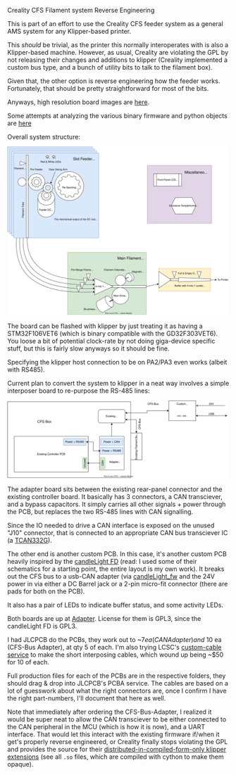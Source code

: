 Creality CFS Filament system Reverse Engineering

This is part of an effort to use the Creality CFS feeder system as a general AMS system for any Klipper-based printer.

This *should* be trivial, as the printer this normally interoperates with is also a Klipper-based machine. However, as usual, Creality are violating the GPL by not releasing their changes and additions to klipper (Creality implemented a custom bus type, and a bunch of utility bits to talk to the filament box).

Given that, the other option is reverse engineering how the feeder works. Fortunately, that should be pretty straightforward for most of the bits.

Anyways, high resolution board images are [here](PCBs.md).

Some attempts at analyzing the various binary firmware and python objects are [here](firmware.md)

Overall system structure:

![screenshot](imj/CFS-Diagram.drawio.svg)

The board can be flashed with klipper by just treating it as having a STM32F106VET6 (which is binary compatible with the GD32F303VET6). You loose a bit of potential clock-rate by not doing giga-device specific stuff, but this is fairly slow anyways so it should be fine. 

Specifying the klipper host connection to be on PA2/PA3 even works (albeit with RS485).

Current plan to convert the system to klipper in a neat way involves a simple interposer board to re-purpose the RS-485 lines:

![screenshot](imj/can_adapter.svg)

The adapter board sits between the existing rear-panel connector and the existing controller board. It basically has 3 connectors, a CAN transciever, and a bypass capacitors. It simply carries all other signals + power through the PCB, but replaces the two RS-485 lines with CAN signalling. 

Since the IO needed to drive a CAN interface is exposed on the unused "J10" connector, that is connected to an appropriate CAN bus transciever IC (a [TCAN332G](https://www.ti.com/lit/ds/symlink/tcan332g.pdf)). 

The other end is another custom PCB. In this case, it's another custom PCB heavily inspired by the [candleLight FD](https://linux-automation.com/en/products/candlelight-fd.html) (read: I used some of their schematics for a starting point, the entire layout is my own work). It breaks out the CFS bus to a usb-CAN adapter (via [candleLight_fw](https://github.com/candle-usb/candleLight_fw) and the 24V power in via either a DC Barrel jack or a 2-pin micro-fit connector (there are pads for both on the PCB).

It also has a pair of LEDs to indicate buffer status, and some activity LEDs. 

Both boards are up at [Adapter](Adapter/). License for them is GPL3, since the candleLight FD is GPL3.

I had JLCPCB do the PCBs, they work out to ~$7 ea (CAN Adapter) and ~$10 ea (CFS-Bus Adapter), at qty 5 of each. I'm also trying LCSC's [custom-cable service](https://www.lcsc.com/customcables?utm_source=customcables&utm_medium=navbar) to make the short interposing cables, which wound up being ~$50 for 10 of each.

Full production files for each of the PCBs are in the respective folders, they should drag & drop into JLCPCB's PCBA service. The cables are based on a lot of guesswork about what the right connectors are, once I confirm I have the right part-numbers, I'll document that here as well.

Note that immediately after ordering the CFS-Bus-Adapter, I realized it would be super neat to allow the CAN transciever to be either connected to the CAN peripheral in the MCU (which is how it is now), and a UART interface. That would let this interact with the existing firmware if/when it get's properly reverse engineered, or Creality finally stops violating the GPL and provides the source for their [distributed-in-compiled-form-only klipper extensions](https://github.com/Guilouz/Creality-K2Plus-Extracted-Firmwares/tree/main/Firmware/usr/share/klipper/klippy/extras) (see all `.so` files, which are compiled with cython to make them opaque).
